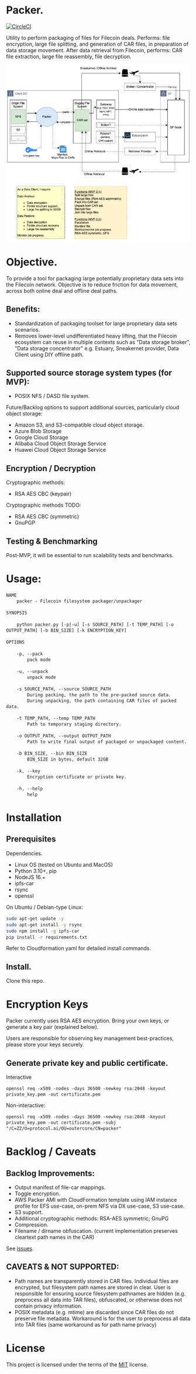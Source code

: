 # Packer.

[![CircleCI](https://circleci.com/gh/frank-ang/packer/tree/test.svg?style=svg)](https://circleci.com/gh/frank-ang/packer/tree/test)

Utility to perform packaging of files for Filecoin deals. Performs: file encryption, large file splitting, and generation of CAR files, in preparation of data storage movement. After data retrieval from Filecoin, performs: CAR file extraction, large file reassembly, file decryption.


![Packer](doc/Packer.drawio.png)


# Objective.

To provide a tool for packaging large potentially proprietary data sets into the Filecoin network. Objective is to reduce friction for data movement, across both online deal and offline deal paths.

## Benefits:
* Standardization of packaging toolset for large proprietary data sets scenarios.
* Removes lower-level undifferentiated heavy lifting, that the Filecoin ecosystem can reuse in multiple contexts such as "Data storage broker", "Data storage concentrator" e.g. Estuary, Sneakernet provider, Data Client using DIY offline path.

## Supported source storage system types (for MVP):
* POSIX NFS / DASD file system.

Future/Backlog options to support additional sources, particularly cloud object storage:
* Amazon S3, and S3-compatible cloud object storage.
* Azure Blob Storage
* Google Cloud Storage
* Alibaba Cloud Object Storage Service
* Huawei Cloud Object Storage Service

## Encryption / Decryption

Cryptographic methods:
* RSA AES CBC (keypair)

Cryptographic methods TODO:
* RSA AES CBC (symmetric)
* GnuPGP

## Testing & Benchmarking

Post-MVP, it will be essential to run scalability tests and benchmarks.  

# Usage:

```
NAME
    packer - Filecoin filesystem packager/unpackager

SYNOPSIS

    python packer.py [-p|-u] [-s SOURCE_PATH] [-t TEMP_PATH] [-o OUTPUT_PATH] [-b BIN_SIZE] [-k ENCRYPTION_KEY]

OPTIONS

    -p, --pack
        pack mode

    -u, --unpack
        unpack mode

    -s SOURCE_PATH, --source SOURCE_PATH
        During packing, the path to the pre-packed source data.
        During unpacking, the path containing CAR files of packed data.

    -t TEMP_PATH, --temp TEMP_PATH
        Path to temporary staging directory. 

    -o OUTPUT_PATH, --output OUTPUT_PATH
        Path to write final output of packaged or unpackaged content.
        
    -b BIN_SIZE, --bin BIN_SIZE
        BIN_SIZE in bytes, default 32GB

    -k, --key
        Encryption certificate or private key.

    -h, --help
        help
```


# Installation

## Prerequisites

Dependencies.
* Linux OS (tested on Ubuntu and MacOS)
* Python 3.10+, pip
* NodeJS 16.+
* ipfs-car
* rsync
* openssl


On Ubuntu / Debian-type Linux:
```bash
sudo apt-get update -y
sudo apt-get install -y rsync
sudo npm install -g ipfs-car
pip install -r requirements.txt
```
Refer to Cloudformation yaml for detailed install commands.


## Install.

Clone this repo.


# Encryption Keys

Packer currently uses RSA AES encryption. Bring your own keys, or generate a key pair (explained below). 

Users are responsible for observing key management best-practices, please store your keys securely.


## Generate private key and public certificate.

Interactive
```
openssl req -x509 -nodes -days 36500 -newkey rsa:2048 -keyout private_key.pem -out certificate.pem
```

Non-interactive:
```
openssl req -x509 -nodes -days 36500 -newkey rsa:2048 -keyout private_key.pem -out certificate.pem -subj "/C=ZZ/O=protocol.ai/OU=outercore/CN=packer"
```


# Backlog / Caveats

## Backlog Improvements:
* Output manifest of file-car mappings.
* Toggle encryption.
* AWS Packer AMI with CloudFormation template using IAM instance profile for EFS use-case, on-prem NFS via DX use-case, S3 use-case.
* S3 support.
* Additional cryptographic methods: RSA-AES symmetric; GnuPG
* Compression.
* Filename / dirname obfuscation. (current implementation preserves cleartext path names in the CAR)

See [issues](https://github.com/frank-ang/packer/issues).


## CAVEATS & NOT SUPPORTED:

* Path names are transparently stored in CAR files. Individual files are encrypted, but filesystem path names are stored in clear. User is responsible for ensuring source filesystem pathnames are hidden (e.g. preprocess all data into TAR files), obfuscated, or otherwise does not contain privacy information.
* POSIX metadata (e.g. mtime) are discarded since CAR files do not preserve file metadata. Workaround is for the user to preprocess all data into TAR files (same workaround as for path name privacy)


# License

This project is licensed under the terms of the [MIT](./LICENSE) license.

